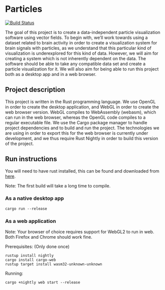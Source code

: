 # Particles

[![Build Status](https://travis-ci.org/TheTriumvirate/particles.svg?branch=master)](https://travis-ci.org/travis-ci/travis-api)

The goal of this project is to create a data-independent particle visualization software using vector fields. To begin with, we’ll work towards using a dataset related to brain activity in order to create a visualization system for brain signals with particles, as we understand that this particular kind of visualization is underexplored for this kind of data. However, we will aim for creating a system which is not inherently dependent on the data. The software should be able to take any compatible data set and create a particle visualization for it. We will also aim for being able to run this project both as a desktop app and in a web browser.

## Project description

This project is written in the Rust programming language. We use OpenGL in order to create the desktop application, and WebGL in order to create the web browser version. WebGL compiles to WebAssembly (webasm), which can run in the web browser, whereas the OpenGL code compiles to a regular executable file. We use the Cargo package manager to handle project dependencies and to build and run the project. The technologies we are using in order to export this for the web browser is currently under development, and we thus require Rust Nightly in order to build this version of the project.

## Run instructions

You will need to have rust installed, this can be found and downloaded from [here](https://www.rust-lang.org/en-US/).

Note: The first build will take a long time to compile.

### As a native desktop app

```
cargo run --release
```

### As a web application

Note: Your browser of choice requires support for WebGL2 to run in web. Both Firefox and Chrome should work fine.

Prerequisites: (Only done once)

```
rustup install nightly
cargo install cargo-web
rustup target install wasm32-unknown-unknown
```

Running:

```
cargo +nightly web start --release
```
